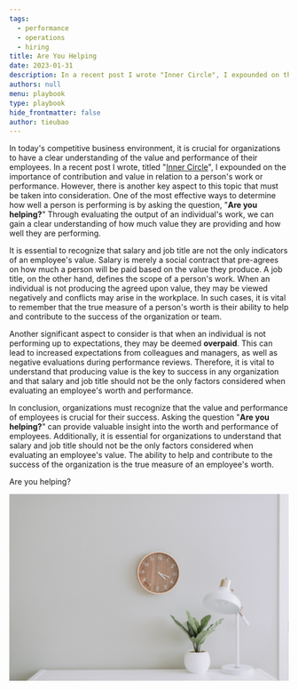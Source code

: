 ```yaml
---
tags: 
  - performance
  - operations
  - hiring
title: Are You Helping
date: 2023-01-31
description: In a recent post I wrote "Inner Circle", I expounded on the importance of contribution and value in relation to a person's work or performance.
authors: null
menu: playbook
type: playbook
hide_frontmatter: false
author: tieubao
---
```


In today's competitive business environment, it is crucial for organizations to have a clear understanding of the value and performance of their employees. In a recent post I wrote, titled "[Inner Circle](/db6561d944f4443789dfef3f12a87496)", I expounded on the importance of contribution and value in relation to a person's work or performance. However, there is another key aspect to this topic that must be taken into consideration. One of the most effective ways to determine how well a person is performing is by asking the question, "**Are you helping?**" Through evaluating the output of an individual's work, we can gain a clear understanding of how much value they are providing and how well they are performing.

It is essential to recognize that salary and job title are not the only indicators of an employee's value. Salary is merely a social contract that pre-agrees on how much a person will be paid based on the value they produce. A job title, on the other hand, defines the scope of a person's work. When an individual is not producing the agreed upon value, they may be viewed negatively and conflicts may arise in the workplace. In such cases, it is vital to remember that the true measure of a person's worth is their ability to help and contribute to the success of the organization or team.

Another significant aspect to consider is that when an individual is not performing up to expectations, they may be deemed **overpaid**. This can lead to increased expectations from colleagues and managers, as well as negative evaluations during performance reviews. Therefore, it is vital to understand that producing value is the key to success in any organization and that salary and job title should not be the only factors considered when evaluating an employee's worth and performance.

In conclusion, organizations must recognize that the value and performance of employees is crucial for their success. Asking the question "**Are you helping?**" can provide valuable insight into the worth and performance of employees. Additionally, it is essential for organizations to understand that salary and job title should not be the only factors considered when evaluating an employee's value. The ability to help and contribute to the success of the organization is the true measure of an employee's worth.

Are you helping?

![](assets/are-you-helping_ed16be5f935ca5845b3a42984cdee76a_md5.webp)
